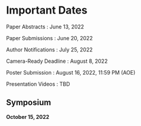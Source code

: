 # Important Dates



Paper Abstracts
: June 13, 2022

Paper Submissions
: June 20, 2022

Author Notifications
: July 25, 2022

Camera-Ready Deadline
: August 8, 2022

Poster Submission
: August 16, 2022, 11:59 PM (AOE)

Presentation Videos
: TBD

## Symposium

**October 15, 2022**
